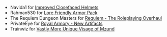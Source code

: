 - Navida1 for [Improved Closefaced Helmets](https://www.nexusmods.com/skyrim/mods/15927)
- Rahman530 for [Lore Friendly Armor Pack](https://www.nexusmods.com/skyrim/mods/6684)
- The Requiem Dungeon Masters for [Requiem - The Roleplaying Overhaul](https://www.nexusmods.com/skyrim/mods/19281)
- PrivateEye for [Royal Armory - New Artifacts](https://www.nexusmods.com/skyrim/mods/81118)
- Trainwiz for [Vastly More Unique Visage of Mzund](https://www.nexusmods.com/skyrim/mods/63016)
